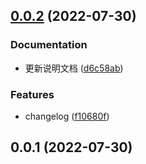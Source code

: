 ## [0.0.2](https://github.com/tinymce-plugin/i18n-api/compare/0.0.1...0.0.2) (2022-07-30)


### Documentation

* 更新说明文档 ([d6c58ab](https://github.com/tinymce-plugin/i18n-api/commit/d6c58ab))


### Features

* changelog ([f10680f](https://github.com/tinymce-plugin/i18n-api/commit/f10680f))



## 0.0.1 (2022-07-30)



